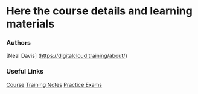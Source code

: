 # Here the course details and learning materials


### Authors
[Neal Davis] (https://digitalcloud.training/about/)


### Useful Links
[Course](https://digitalcloud.training/courses/aws-certified-machine-learning-specialty-video-course/)
[Training Notes](https://digitalcloud.training/courses/aws-certified-machine-learning-specialty-training-notes/)
[Practice Exams](https://digitalcloud.training/courses/aws-certified-machine-learning-specialty-practice-exams/)
